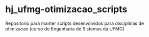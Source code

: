 # hj_ufmg-otimizacao_scripts
Repositorio para manter scripts desenvolvidos para disciplinas de otimizacao (curso de Engenharia de Sistemas da UFMG)
